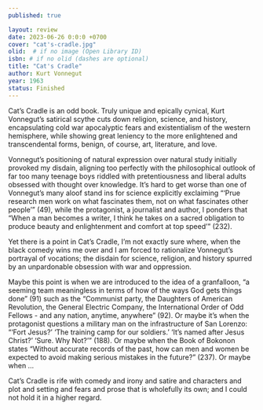 ```yaml
---
published: true

layout: review
date: 2023-06-26 0:0:0 +0700
cover: "cat's-cradle.jpg"
olid:  # if no image (Open Library ID)
isbn: # if no olid (dashes are optional)
title: "Cat's Cradle"
author: Kurt Vonnegut
year: 1963
status: Finished
---
```

Cat’s Cradle is an odd book. Truly unique and epically cynical, Kurt Vonnegut’s satirical scythe cuts down religion, science, and history, encapsulating cold war apocalyptic fears and existentialism of the western hemisphere, while showing great leniency to the more enlightened and transcendental forms, benign, of course, art, literature, and love.

Vonnegut’s positioning of natural expression over natural study initially provoked my disdain, aligning too perfectly with the philosophical outlook of far too many teenage boys riddled with pretentiousness and liberal adults obsessed with thought over knowledge. It’s hard to get worse than one of Vonnegut’s many aloof stand ins for science explicitly exclaiming “‘Prue research men work on what fascinates them, not on what fascinates other people’” (49), while the protagonist, a journalist and author, l ponders that “When a man becomes a writer, I think he takes on a sacred obligation to produce beauty and enlightenment and comfort at top speed’” (232).

Yet there is a point in Cat’s Cradle, I’m not exactly sure where, when the black comedy wins me over and I am forced to rationalize Vonnegut’s portrayal of vocations; the disdain for science, religion, and history spurred by an unpardonable obsession with war and oppression.

Maybe this point is when we are introduced to the idea of a granfalloon, “a seeming team meaningless in terms of how of the ways God gets things done” (91) such as the “Communist party, the Daughters of American Revolution, the General Electric Company, the International Order of Odd Fellows - and any nation, anytime, anywhere” (92). Or maybe it’s when the protagonist questions a military man on the infrastructure of San Lorenzo: “‘Fort Jesus?’ ‘The training camp for our soldiers.’ ‘It’s named after Jesus Christ?’ ‘Sure. Why Not?’” (188). Or maybe when the Book of Bokonon states “Without accurate records of the past, how can men and women be expected to avoid making serious mistakes in the future?” (237). Or maybe when …

Cat’s Cradle is rife with comedy and irony and satire and characters and plot and setting and fears and prose that is wholefully its own; and I could not hold it in a higher regard.
